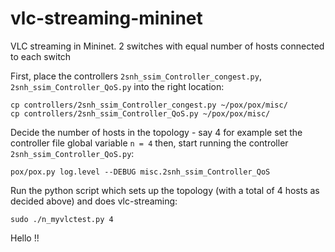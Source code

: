 # vlc-streaming-mininet
VLC streaming in Mininet. 2 switches with equal number of hosts connected to each switch

First, place the controllers `2snh_ssim_Controller_congest.py`, `2snh_ssim_Controller_QoS.py` into the right location:
```
cp controllers/2snh_ssim_Controller_congest.py ~/pox/pox/misc/
cp controllers/2snh_ssim_Controller_QoS.py ~/pox/pox/misc/
```

Decide the number of hosts in the topology - say 4 for example
set the controller file global variable `n = 4`
then, start running the controller `2snh_ssim_Controller_QoS.py`:
```
pox/pox.py log.level --DEBUG misc.2snh_ssim_Controller_QoS
```

Run the python script which sets up the topology (with a total of 4 hosts as decided above) and does vlc-streaming:
```
sudo ./n_myvlctest.py 4
```

Hello !!
